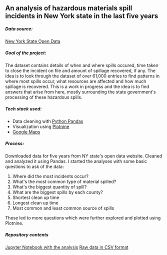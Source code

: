 ## An analysis of hazardous materials spill incidents in New York state in the last five years


##### Data source: 
[New York State Open Data]("https://data.ny.gov/Energy-Environment/Spill-Incidents/u44d-k5fk")

##### Goal of the project: 
The dataset contains details of when and where spills occured, time taken to close the incident on file and amount of spillage recovered, if any. The idea is to look through the dataset of over 61,000 entries to find patterns in where most spills occur, what resources are affected and how much spillage is recovered. This is a work in progress and the idea is to find answers that arise from here, mostly surrounding the state government's processing of these hazardous spills.

##### Tech stack used:
- Data cleaning with [Python Pandas]("https://pandas.pydata.org/")
- Visualization using [Plotnine]("https://plotnine.readthedocs.io/en/stable/")
- [Google Maps]("https://maps.google.com/")

##### Process:
Downloaded data for five years from NY state's open data website. Cleaned and analyzed it using Pandas. I started the analyses with some basic questions to ask of the data:
1. Where did the most incidents occur?
2. What's the most common type of material spilled?
3. What's the biggest quantity of spill?
4. What are the biggest spills by each county?
5. Shortest clean up time
6. Longest clean up time
7. Most common and least common source of spills

These led to more questions which were further explored and plotted using Plotnine.

##### Repository contents
[Jupyter Notebook with the analysis](https://github.com/areenaarora/ny-spills/blob/main/spill-data-five-years.ipynb)
[Raw data in CSV format](https://github.com/areenaarora/ny-spills/blob/main/five-years-spill_incidents.csv)